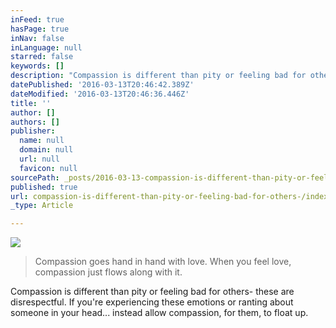 ```yaml
---
inFeed: true
hasPage: true
inNav: false
inLanguage: null
starred: false
keywords: []
description: "Compassion is different than pity or feeling bad for others- these are disrespectful. If you're experiencing these emotions or ranting about someone in your head... instead allow compassion, for them, to float up.\_"
datePublished: '2016-03-13T20:46:42.389Z'
dateModified: '2016-03-13T20:46:36.446Z'
title: ''
author: []
authors: []
publisher:
  name: null
  domain: null
  url: null
  favicon: null
sourcePath: _posts/2016-03-13-compassion-is-different-than-pity-or-feeling-bad-for-others-.md
published: true
url: compassion-is-different-than-pity-or-feeling-bad-for-others-/index.html
_type: Article

---
```

![](https://the-grid-user-content.s3-us-west-2.amazonaws.com/f8798260-6453-4908-8396-53de3cae98f5.jpg)

> Compassion goes hand in hand with love. When you feel love, compassion just flows along with it. 

Compassion is different than pity or feeling bad for others- these are disrespectful. If you're experiencing these emotions or ranting about someone in your head... instead allow compassion, for them, to float up.